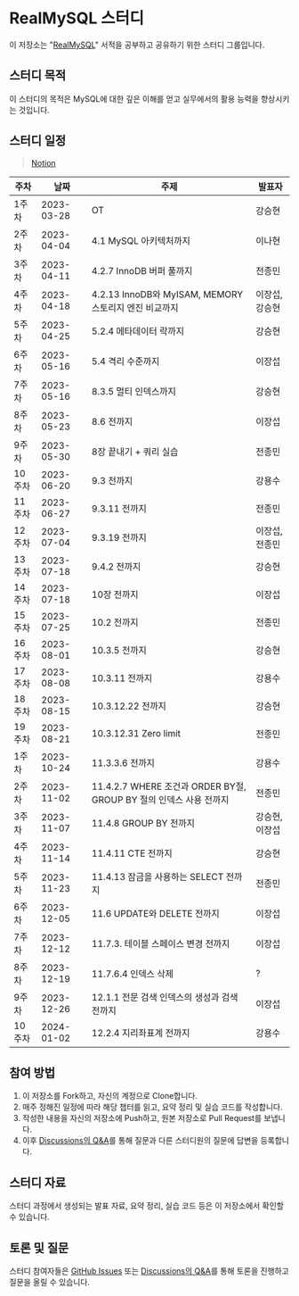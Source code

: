 # RealMySQL 스터디

이 저장소는 "[RealMySQL](https://product.kyobobook.co.kr/detail/S000001766482)" 서적을 공부하고 공유하기 위한 스터디 그룹입니다.

## 스터디 목적

이 스터디의 목적은 MySQL에 대한 깊은 이해를 얻고 실무에서의 활용 능력을 향상시키는 것입니다.

## 스터디 일정
> [Notion](https://www.notion.so/code5753/RealMySQL-1-2-34584a1bf50c41eea816e8c6a7efc35f)

| 주차 | 날짜       | 주제          | 발표자          |
| ---- | ---------- | ------------- | --- |
| 1주차 | 2023-03-28 | OT | 강승현 |
| 2주차 | 2023-04-04 | 4.1 MySQL 아키텍처까지 | 이나현 |
| 3주차 | 2023-04-11 | 4.2.7 InnoDB 버퍼 풀까지   | 전종민 |
| 4주차 | 2023-04-18 | 4.2.13 InnoDB와 MyISAM, MEMORY 스토리지 엔진 비교까지   | 이장섭, 강승현 |
| 5주차 | 2023-04-25 | 5.2.4 메타데이터 락까지   | 강승현 |
| 6주차 | 2023-05-16 | 5.4 격리 수준까지   | 이장섭 |
| 7주차 | 2023-05-16 | 8.3.5 멀티 인덱스까지   | 강승현 |
| 8주차 | 2023-05-23 | 8.6 전까지 | 이장섭 |
| 9주차 | 2023-05-30 | 8장 끝내기 + 쿼리 실습 | 전종민 |
| 10주차 | 2023-06-20 | 9.3 전까지 | 강용수 |
| 11주차 | 2023-06-27 | 9.3.11 전까지 | 전종민 |
| 12주차 | 2023-07-04 | 9.3.19 전까지 | 이장섭, 전종민 |
| 13주차 | 2023-07-18 | 9.4.2 전까지 | 강승현 |
| 14주차 | 2023-07-18 | 10장 전까지 | 이장섭 |
| 15주차 | 2023-07-25 | 10.2 전까지 | 전종민 |
| 16주차 | 2023-08-01 | 10.3.5 전까지 | 강승현 |
| 17주차 | 2023-08-08 | 10.3.11 전까지 | 강용수 |
| 18주차 | 2023-08-15 | 10.3.12.22 전까지 | 강승현 |
| 19주차 | 2023-08-21 | 10.3.12.31 Zero limit | 전종민 |
| 1주차 | 2023-10-24 | 11.3.3.6 전까지 | 강용수 |
| 2주차 | 2023-11-02 | 11.4.2.7 WHERE 조건과 ORDER BY절, GROUP BY 절의 인덱스 사용 전까지 | 전종민 |
| 3주차 | 2023-11-07 | 11.4.8 GROUP BY 전까지 | 강승현, 이장섭 |
| 4주차 | 2023-11-14 | 11.4.11 CTE 전까지 | 강승현 |
| 5주차 | 2023-11-23 | 11.4.13 잠금을 사용하는 SELECT 전까지 | 전종민 |
| 6주차 | 2023-12-05 | 11.6 UPDATE와 DELETE 전까지 | 이장섭 |
| 7주차 | 2023-12-12 | 11.7.3. 테이블 스페이스 변경 전까지 | 이장섭 |
| 8주차 | 2023-12-19 | 11.7.6.4 인덱스 삭제 | ? |
| 9주차 | 2023-12-26 | 12.1.1 전문 검색 인덱스의 생성과 검색 전까지 | 이장섭 |
| 10주차 |  2024-01-02 | 12.2.4 지리좌표계 전까지 | 강용수 |


## 참여 방법

1. 이 저장소를 Fork하고, 자신의 계정으로 Clone합니다.
2. 매주 정해진 일정에 따라 해당 챕터를 읽고, 요약 정리 및 실습 코드를 작성합니다.
3. 작성한 내용을 자신의 저장소에 Push하고, 원본 저장소로 Pull Request를 보냅니다.
4. 이후 [Discussions의 Q&A](https://github.com/Well-Founded-Confidence/RealMySQL/discussions/categories/q-a)를 통해 질문과 다른 스터디원의 질문에 답변을 등록합니다.

## 스터디 자료

스터디 과정에서 생성되는 발표 자료, 요약 정리, 실습 코드 등은 이 저장소에서 확인할 수 있습니다.

## 토론 및 질문

스터디 참여자들은 [GitHub Issues](https://github.com/Well-Founded-Confidence/RealMySQL/issues) 또는 [Discussions의 Q&A](https://github.com/Well-Founded-Confidence/RealMySQL/discussions/categories/q-a)를 통해 토론을 진행하고 질문을 올릴 수 있습니다.
